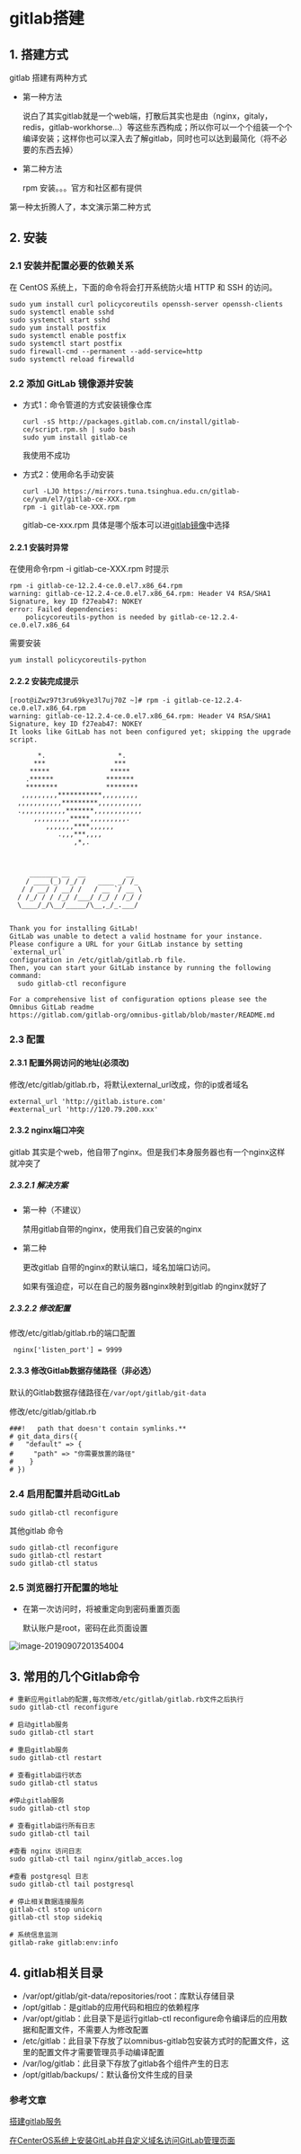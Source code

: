 # gitlab搭建

## 1. 搭建方式

gitlab 搭建有两种方式

- 第一种方法

  说白了其实gitlab就是一个web端，打散后其实也是由（nginx，gitaly，redis，gitlab-workhorse...）等这些东西构成；所以你可以一个个组装一个个编译安装；这样你也可以深入去了解gitlab，同时也可以达到最简化（将不必要的东西去掉）

- 第二种方法

  rpm 安装。。。官方和社区都有提供



第一种太折腾人了，本文演示第二种方式

## 2. 安装

### 2.1 安装并配置必要的依赖关系

在 CentOS 系统上，下面的命令将会打开系统防火墙 HTTP 和 SSH 的访问。

```
sudo yum install curl policycoreutils openssh-server openssh-clients
sudo systemctl enable sshd
sudo systemctl start sshd
sudo yum install postfix
sudo systemctl enable postfix
sudo systemctl start postfix
sudo firewall-cmd --permanent --add-service=http
sudo systemctl reload firewalld
```

### 2.2  添加 GitLab 镜像源并安装

- 方式1：命令管道的方式安装镜像仓库

  ```
  curl -sS http://packages.gitlab.com.cn/install/gitlab-ce/script.rpm.sh | sudo bash
  sudo yum install gitlab-ce
  ```

  我使用不成功

- 方式2：使用命名手动安装

  ```
  curl -LJO https://mirrors.tuna.tsinghua.edu.cn/gitlab-ce/yum/el7/gitlab-ce-XXX.rpm
  rpm -i gitlab-ce-XXX.rpm
  ```

  gitlab-ce-xxx.rpm 具体是哪个版本可以进[gitlab镜像](<https://mirrors.tuna.tsinghua.edu.cn/gitlab-ce/yum/el7/>)中选择

#### 2.2.1 安装时异常

在使用命令rpm -i gitlab-ce-XXX.rpm 时提示

```
rpm -i gitlab-ce-12.2.4-ce.0.el7.x86_64.rpm
warning: gitlab-ce-12.2.4-ce.0.el7.x86_64.rpm: Header V4 RSA/SHA1 Signature, key ID f27eab47: NOKEY
error: Failed dependencies:
	policycoreutils-python is needed by gitlab-ce-12.2.4-ce.0.el7.x86_64
```

需要安装

```
yum install policycoreutils-python
```

#### 2.2.2 安装完成提示

```
[root@iZwz97t3ru69kye3l7uj70Z ~]# rpm -i gitlab-ce-12.2.4-ce.0.el7.x86_64.rpm
warning: gitlab-ce-12.2.4-ce.0.el7.x86_64.rpm: Header V4 RSA/SHA1 Signature, key ID f27eab47: NOKEY
It looks like GitLab has not been configured yet; skipping the upgrade script.

       *.                  *.
      ***                 ***
     *****               *****
    .******             *******
    ********            ********
   ,,,,,,,,,***********,,,,,,,,,
  ,,,,,,,,,,,*********,,,,,,,,,,,
  .,,,,,,,,,,,*******,,,,,,,,,,,,
      ,,,,,,,,,*****,,,,,,,,,.
         ,,,,,,,****,,,,,,
            .,,,***,,,,
                ,*,.



     _______ __  __          __
    / ____(_) /_/ /   ____ _/ /_
   / / __/ / __/ /   / __ `/ __ \
  / /_/ / / /_/ /___/ /_/ / /_/ /
  \____/_/\__/_____/\__,_/_.___/


Thank you for installing GitLab!
GitLab was unable to detect a valid hostname for your instance.
Please configure a URL for your GitLab instance by setting `external_url`
configuration in /etc/gitlab/gitlab.rb file.
Then, you can start your GitLab instance by running the following command:
  sudo gitlab-ctl reconfigure

For a comprehensive list of configuration options please see the Omnibus GitLab readme
https://gitlab.com/gitlab-org/omnibus-gitlab/blob/master/README.md
```

### 2.3 配置

#### 2.3.1 配置外网访问的地址(必须改)

修改/etc/gitlab/gitlab.rb，将默认external_url改成，你的ip或者域名

```
external_url 'http://gitlab.isture.com'
#external_url 'http://120.79.200.xxx'
```

#### 2.3.2 nginx端口冲突

gitlab 其实是个web，他自带了nginx。但是我们本身服务器也有一个nginx这样就冲突了

##### 2.3.2.1 解决方案

- 第一种（不建议）

  禁用gitlab自带的nginx，使用我们自己安装的nginx

- 第二种

  更改gitlab 自带的nginx的默认端口，域名加端口访问。

  如果有强迫症，可以在自己的服务器nginx映射到gitlab 的nginx就好了

##### 2.3.2.2 修改配置

修改/etc/gitlab/gitlab.rb的端口配置

```
 nginx['listen_port'] = 9999
```

#### 2.3.3 修改Gitlab数据存储路径（非必选）

默认的Gitlab数据存储路径在`/var/opt/gitlab/git-data`

修改/etc/gitlab/gitlab.rb

```
###!   path that doesn't contain symlinks.**
# git_data_dirs({
#   "default" => {
#     "path" => "你需要放置的路径"
#    }
# })
```

### 2.4 启用配置并启动GitLab

```
sudo gitlab-ctl reconfigure
```

其他gitlab 命令

```
sudo gitlab-ctl reconfigure
sudo gitlab-ctl restart
sudo gitlab-ctl status
```

### 2.5 浏览器打开配置的地址

- 在第一次访问时，将被重定向到密码重置页面

  默认账户是root，密码在此页面设置

![image-20190907201354004](https://zszblog.oss-cn-beijing.aliyuncs.com/zszblog/blogimage-master/img/image-20190907201354004.png)

## 3. 常用的几个Gitlab命令

```
# 重新应用gitlab的配置,每次修改/etc/gitlab/gitlab.rb文件之后执行
sudo gitlab-ctl reconfigure

# 启动gitlab服务
sudo gitlab-ctl start

# 重启gitlab服务
sudo gitlab-ctl restart

# 查看gitlab运行状态
sudo gitlab-ctl status

#停止gitlab服务
sudo gitlab-ctl stop

# 查看gitlab运行所有日志
sudo gitlab-ctl tail

#查看 nginx 访问日志
sudo gitlab-ctl tail nginx/gitlab_acces.log 

#查看 postgresql 日志
sudo gitlab-ctl tail postgresql 

# 停止相关数据连接服务
gitlab-ctl stop unicorn
gitlab-ctl stop sidekiq

# 系统信息监测
gitlab-rake gitlab:env:info       

```



## 4. gitlab相关目录

- /var/opt/gitlab/git-data/repositories/root：库默认存储目录
- /opt/gitlab：是gitlab的应用代码和相应的依赖程序
- /var/opt/gitlab：此目录下是运行gitlab-ctl reconfigure命令编译后的应用数据和配置文件，不需要人为修改配置
- /etc/gitlab：此目录下存放了以omnibus-gitlab包安装方式时的配置文件，这里的配置文件才需要管理员手动编译配置
- /var/log/gitlab：此目录下存放了gitlab各个组件产生的日志
- /opt/gitlab/backups/：默认备份文件生成的目录




### 参考文章

[搭建gitlab服务](https://segmentfault.com/a/1190000011632220)

[在CenterOS系统上安装GitLab并自定义域名访问GitLab管理页面](<https://blog.csdn.net/ouyang_peng/article/details/72903221>)
